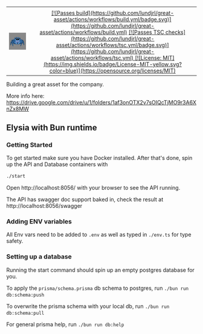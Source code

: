 <div align="center">
<table border="0">
 <tr>
    <td>
    </td>
    <td></td>
 </tr>
 <tr>
    <td align="center">
      <img src="images/Logo.png" alt="Data Management Tool's mascot">
    </td>
    <td>
    <div align="center">
      <a href="">[![Passes build](https://github.com/lundjrl/great-asset/actions/workflows/build.yml/badge.svg)](https://github.com/lundjrl/great-asset/actions/workflows/build.yml)</a>
      <a href="">[![Passes TSC checks](https://github.com/lundjrl/great-asset/actions/workflows/tsc.yml/badge.svg)](https://github.com/lundjrl/great-asset/actions/workflows/tsc.yml)
      </a>
      <a href="">[![License: MIT](https://img.shields.io/badge/License-MIT-yellow.svg?color=blue)](https://opensource.org/licenses/MIT)</a>
</div>
    </td>
 </tr>
</table>
</div>

Building a great asset for the company.

More info here: https://drive.google.com/drive/u/1/folders/1af3onOTX2v7sOIQcTjMO9r3A6XnZx8MW

## Elysia with Bun runtime

### Getting Started

To get started make sure you have Docker installed.
After that's done, spin up the API and Database containers with

```bash
./start
```

Open http://localhost:8056/ with your browser to see the API running.

The API has swagger doc support baked in, check the result at http://localhost:8056/swagger

### Adding ENV variables

All Env vars need to be added to `.env` as well as typed in `./env.ts` for type safety.

### Setting up a database

Running the start command should spin up an empty postgres database for you.

To apply the `prisma/schema.prisma` db schema to postgres, run `./bun run db:schema:push`

To overwrite the prisma schema with your local db, run `./bun run db:schema:pull`

For general prisma help, run `./bun run db:help`
